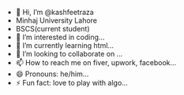 - 👋 Hi, I’m @kashfeetraza
- Minhaj University Lahore
- BSCS(current student)
- 👀 I’m interested in coding...
- 🌱 I’m currently learning html...
- 💞️ I’m looking to collaborate on ...
- 📫 How to reach me on fiver, upwork, facebook...
- 😄 Pronouns: he/him...
- ⚡ Fun fact: love to play with algo...

<!---
kashfeetraza/kashfeetraza is a ✨ special ✨ repository because its `README.md` (this file) appears on your GitHub profile.
You can click the Preview link to take a look at your changes.
--->
